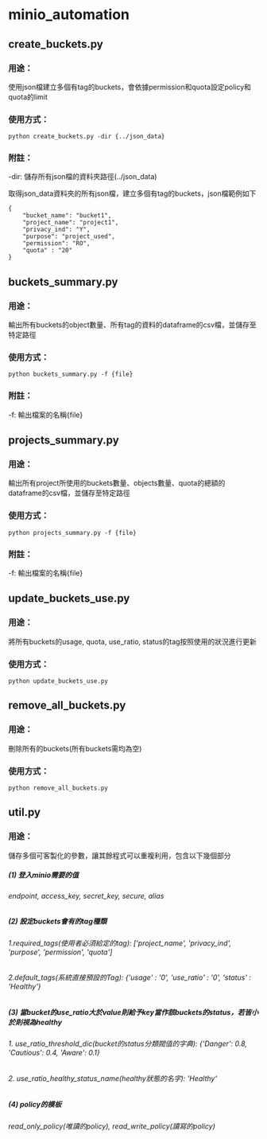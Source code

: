 # minio_automation

## create_buckets.py
### 用途：
使用json檔建立多個有tag的buckets，會依據permission和quota設定policy和quota的limit
### 使用方式：
    python create_buckets.py -dir {../json_data}

### 附註：
-dir: 儲存所有json檔的資料夾路徑(../json_data)

取得json_data資料夾的所有json檔，建立多個有tag的buckets，json檔範例如下  
    
    {
        "bucket_name": "bucket1",
        "project_name": "project1",
        "privacy_ind": "Y",
        "purpose": "project_used",
        "permission": "RO",  
        "quota" : "20"
    }  


## buckets_summary.py
### 用途： 
輸出所有buckets的object數量、所有tag的資料的dataframe的csv檔，並儲存至特定路徑  
### 使用方式： 
    python buckets_summary.py -f {file} 

### 附註：
-f: 輸出檔案的名稱{file}  


## projects_summary.py
### 用途： 
輸出所有project所使用的buckets數量、objects數量、quota的總額的dataframe的csv檔，並儲存至特定路徑
### 使用方式： 
    python projects_summary.py -f {file} 

### 附註：
-f: 輸出檔案的名稱{file}  


## update_buckets_use.py
### 用途： 
將所有buckets的usage, quota, use_ratio, status的tag按照使用的狀況進行更新
### 使用方式： 
    python update_buckets_use.py 


## remove_all_buckets.py
### 用途： 
刪除所有的buckets(所有buckets需均為空)
### 使用方式： 
    python remove_all_buckets.py 


## util.py
### 用途： 
儲存多個可客製化的參數，讓其餘程式可以重複利用，包含以下幾個部分 

##### (1) 登入minio需要的值
###### endpoint, access_key, secret_key, secure, alias

##### (2) 設定buckets會有的tag種類
###### 1.required_tags(使用者必須給定的tag): ['project_name', 'privacy_ind', 'purpose', 'permission', 'quota']
###### 2.default_tags(系統直接預設的Tag): {'usage' : '0', 'use_ratio' : '0', 'status' : 'Healthy'}

##### (3) 當bucket的use_ratio大於value則給予key當作該buckets的status，若皆小於則視為healthy
###### 1. use_ratio_threshold_dic(bucket的status分類閥值的字典): {'Danger': 0.8, 'Cautious': 0.4,  'Aware': 0.1}
###### 2. use_ratio_healthy_status_name(healthy狀態的名字): 'Healthy'

##### (4) policy的模板
###### read_only_policy(唯讀的policy), read_write_policy(讀寫的policy)


